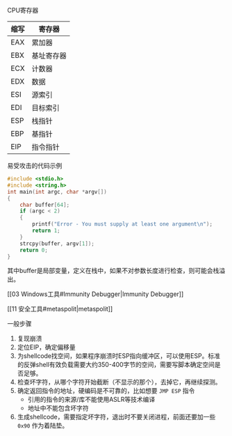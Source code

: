CPU寄存器

| 缩写 | 寄存器 |
| - | - |
| EAX | 累加器 |
| EBX | 基址寄存器 |
| ECX | 计数器 |
| EDX | 数据 |
| ESI | 源索引 |
| EDI | 目标索引 |
| ESP | 栈指针 |
| EBP | 基指针 |
| EIP | 指令指针 |

易受攻击的代码示例

```C
#include <stdio.h>
#include <string.h>
int main(int argc, char *argv[])
{
	char buffer[64];
	if (argc < 2)
	{
		printf("Error - You must supply at least one argument\n");
		return 1;
	}
	strcpy(buffer, argv[1]);
	return 0;
}
```

其中buffer是局部变量，定义在栈中，如果不对参数长度进行检查，则可能会栈溢出。

[[03 Windows工具#Immunity Debugger|Immunity Debugger]]

[[11 安全工具#metaspolit|metaspolit]]

一般步骤
1. 复现崩溃
2. 定位EIP，确定偏移量
3. 为shellcode找空间，如果程序崩溃时ESP指向缓冲区，可以使用ESP。标准的反弹shell有效负载需要大约350-400字节的空间，需要写脚本确定空间是否足够。
4. 检查坏字符，从哪个字符开始截断（不显示的那个），去掉它，再继续探测。
5. 确定返回指令的地址，硬编码是不可靠的，比如想要 `JMP ESP` 指令
	- 引用的指令的来源/库不能使用ASLR等技术编译
	- 地址中不能包含坏字符
6. 生成shellcode，需要指定坏字符，退出时不要关闭进程，前面还要加一些 `0x90` 作为着陆垫。